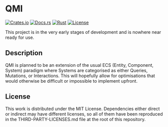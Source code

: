 # QMI
[![Crates.io](https://img.shields.io/crates/v/qmi.svg)](https://crates.io/crates/qmi)
[![Docs.rs](https://docs.rs/qmi/badge.svg)](https://docs.rs/qmi)
[![Rust](https://img.shields.io/badge/Rust-%23000000.svg?e&logo=rust&logoColor=red)](https://www.rust-lang.org/)
[![License](https://img.shields.io/badge/License-MIT-blue.svg)](https://opensource.org/license/mit/)

This project is in the very early stages of development and is nowhere near ready for use.

## Description

QMI is planned to be an extension of the usual ECS (Entity, Component, System) paradigm where Systems are categorised as either Queries, Mutations, or Interactions. This will hopefully allow for optimisations that would otherwise be difficult or impossible to implement upfront.

## License

This work is distributed under the MIT License. Dependencies either direct or indirect may have different licenses, so all of them have been reproduced in the THIRD-PARTY-LICENSES.md file at the root of this repository.
